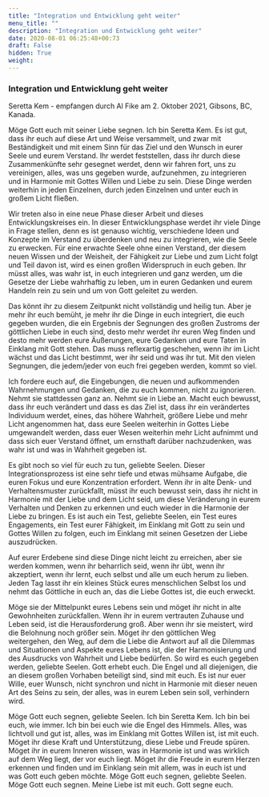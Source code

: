 ```yaml
---
title: "Integration und Entwicklung geht weiter"
menu_title: ""
description: "Integration und Entwicklung geht weiter"
date: 2020-08-01 06:25:48+00:73
draft: False
hidden: True
weight:
---
```

### Integration und Entwicklung geht weiter

Seretta Kem - empfangen durch Al Fike am 2. Oktober 2021, Gibsons, BC, Kanada.

Möge Gott euch mit seiner Liebe segnen. Ich bin Seretta Kem. Es ist gut, dass ihr euch auf diese Art und Weise versammelt, und zwar mit Beständigkeit und mit einem Sinn für das Ziel und den Wunsch in eurer Seele und eurem Verstand. Ihr werdet feststellen, dass ihr durch diese Zusammenkünfte sehr gesegnet werdet, denn wir fahren fort, uns zu vereinigen, alles, was uns gegeben wurde, aufzunehmen, zu integrieren und in Harmonie mit Gottes Willen und Liebe zu sein. Diese Dinge werden weiterhin in jeden Einzelnen, durch jeden Einzelnen und unter euch in großem Licht fließen.

Wir treten also in eine neue Phase dieser Arbeit und dieses Entwicklungskreises ein. In dieser Entwicklungsphase werdet ihr viele Dinge in Frage stellen, denn es ist genauso wichtig, verschiedene Ideen und Konzepte im Verstand zu überdenken und neu zu integrieren, wie die Seele zu erwecken. Für eine erwachte Seele ohne einen Verstand, der diesem neuen Wissen und der Weisheit, der Fähigkeit zur Liebe und zum Licht folgt und Teil davon ist, wird es einen großen Widerspruch in euch geben. Ihr müsst alles, was wahr ist, in euch integrieren und ganz werden, um die Gesetze der Liebe wahrhaftig zu leben, um in euren Gedanken und eurem Handeln rein zu sein und um von Gott geleitet zu werden.

Das könnt ihr zu diesem Zeitpunkt nicht vollständig und heilig tun. Aber je mehr ihr euch bemüht, je mehr ihr die Dinge in euch integriert, die euch gegeben wurden, die ein Ergebnis der Segnungen des großen Zustroms der göttlichen Liebe in euch sind, desto mehr werdet ihr euren Weg finden und desto mehr werden eure Äußerungen, eure Gedanken und eure Taten in Einklang mit Gott stehen. Das muss reflexartig geschehen, wenn ihr im Licht wächst und das Licht bestimmt, wer ihr seid und was ihr tut. Mit den vielen Segnungen, die jedem/jeder von euch frei gegeben werden, kommt so viel.

Ich fordere euch auf, die Eingebungen, die neuen und aufkommenden Wahrnehmungen und Gedanken, die zu euch kommen, nicht zu ignorieren. Nehmt sie stattdessen ganz an. Nehmt sie in Liebe an. Macht euch bewusst, dass ihr euch verändert und dass es das Ziel ist, dass ihr ein verändertes Individuum werdet, eines, das höhere Wahrheit, größere Liebe und mehr Licht angenommen hat, dass eure Seelen weiterhin in Gottes Liebe umgewandelt werden, dass euer Wesen weiterhin mehr Licht aufnimmt und dass sich euer Verstand öffnet, um ernsthaft darüber nachzudenken, was wahr ist und was in Wahrheit gegeben ist.

Es gibt noch so viel für euch zu tun, geliebte Seelen. Dieser Integrationsprozess ist eine sehr tiefe und etwas mühsame Aufgabe, die euren Fokus und eure Konzentration erfordert. Wenn ihr in alte Denk- und Verhaltensmuster zurückfallt, müsst ihr euch bewusst sein, dass ihr nicht in Harmonie mit der Liebe und dem Licht seid, um diese Veränderung in eurem Verhalten und Denken zu erkennen und euch wieder in die Harmonie der Liebe zu bringen. Es ist auch ein Test, geliebte Seelen, ein Test eures Engagements, ein Test eurer Fähigkeit, im Einklang mit Gott zu sein und Gottes Willen zu folgen, euch im Einklang mit seinen Gesetzen der Liebe auszudrücken.

Auf eurer Erdebene sind diese Dinge nicht leicht zu erreichen, aber sie werden kommen, wenn ihr beharrlich seid, wenn ihr übt, wenn ihr akzeptiert, wenn ihr lernt, euch selbst und alle um euch herum zu lieben. Jeden Tag lasst ihr ein kleines Stück eures menschlichen Selbst los und nehmt das Göttliche in euch an, das die Liebe Gottes ist, die euch erweckt.

Möge sie der Mittelpunkt eures Lebens sein und möget ihr nicht in alte Gewohnheiten zurückfallen. Wenn ihr in eurem vertrauten Zuhause und Leben seid, ist die Herausforderung groß. Aber wenn ihr sie meistert, wird die Belohnung noch größer sein. Möget ihr den göttlichen Weg weitergehen, den Weg, auf dem die Liebe die Antwort auf all die Dilemmas und Situationen und Aspekte eures Lebens ist, die der Harmonisierung und des Ausdrucks von Wahrheit und Liebe bedürfen. So wird es euch gegeben werden, geliebte Seelen. Gott erhebt euch. Die Engel und all diejenigen, die an diesem großen Vorhaben beteiligt sind, sind mit euch. Es ist nur euer Wille, euer Wunsch, nicht synchron und nicht in Harmonie mit dieser neuen Art des Seins zu sein, der alles, was in eurem Leben sein soll, verhindern wird.

Möge Gott euch segnen, geliebte Seelen. Ich bin Seretta Kem. Ich bin bei euch, wie immer. Ich bin bei euch wie die Engel des Himmels. Alles, was lichtvoll und gut ist, alles, was im Einklang mit Gottes Willen ist, ist mit euch. Möget ihr diese Kraft und Unterstützung, diese Liebe und Freude spüren. Möget ihr in eurem Inneren wissen, was in Harmonie ist und was wirklich auf dem Weg liegt, der vor euch liegt. Möget ihr die Freude in eurem Herzen erkennen und finden und im Einklang sein mit allem, was in euch ist und was Gott euch geben möchte. Möge Gott euch segnen, geliebte Seelen. Möge Gott euch segnen. Meine Liebe ist mit euch. Gott segne euch.

